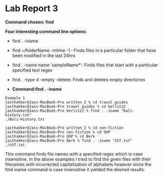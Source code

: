 # Lab Report 3

**Command chosen: find**

**Four interesting command line options:**

* find . -iname
* find ~/folderName -mtime -1 : Finds files in a particular folder that have been modified in the last 24hrs
* find . -name name 'sampleName*': Finds files that start with a particular specified text regex
* find . -type d -empty -delete: Finds and deletes empty directories



* **Command:find . -iname** 
```
Example 1
jasthakker@Jass-MacBook-Pro written_2 % cd travel_guides
jasthakker@Jass-MacBook-Pro travel_guides % cd berlitz2
jasthakker@Jass-MacBook-Pro berlitz2 % find . -iname "bali-history.txt"
./Bali-History.txt
```
```
jasthakker@Jass-MacBook-Pro written_2 % cd non-fiction
jasthakker@Jass-MacBook-Pro non-fiction % cd OUP
jasthakker@Jass-MacBook-Pro OUP % cd Berk
jasthakker@Jass-MacBook-Pro Berk % find . -iname "Ch7.txt"         
./ch7.txt
```
This command finds file names with a specified regex which is case insensitive. In the above examples I tried to find the given files with their filenames with incorrected capitalization of alphabets however since the find iname command is case insensitive it yielded the desired results.


